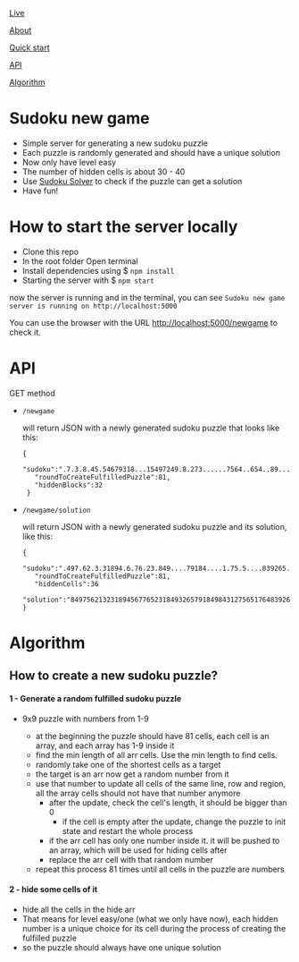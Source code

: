 [Live](https://soduko-new-game.onrender.com/)

[About](#sudoku-new-game)

[Quick start](#how-to-start-the-server-locally)

[API](#api)

[Algorithm](#algorithm)

# Sudoku new game
- Simple server for generating a new sudoku puzzle
- Each puzzle is randomly generated and should have a unique solution
- Now only have level easy
- The number of hidden cells is about 30 - 40
- Use [Sudoku Solver](https://soduko-solver.onrender.com/) to check if the puzzle can get a solution
- Have fun!

# How to start the server locally

- Clone this repo
- In the root folder Open terminal
- Install dependencies using $ `npm install`
- Starting the server with $ `npm start`

now the server is running and in the terminal, you can see `Sudoku new game server is running on http://localhost:5000`

You can use the browser with the URL [http://localhost:5000/newgame](http://localhost:5000/newgame) to check it.

# API
GET method
- `/newgame` 
   
     will return JSON with a newly generated sudoku puzzle that looks like this:
     ```
     {
        "sudoku":".7.3.8.45.54679318...15497249.8.273......7564..654..89...413896.4.7..1.3..829.45.",
        "roundToCreateFulfilledPuzzle":81,
        "hiddenBlocks":32
      }
     ```
- `/newgame/solution`

     will return JSON with a newly generated sudoku puzzle and its solution, like this:
     ```
     {
        "sudoku":".497.62.3.31894.6.76.23.849....79184....1.75.5....839265.4...31......425..3.2.678",
        "roundToCreateFulfilledPuzzle":81,
        "hiddenCells":36
        "solution":"849756213231894567765231849326579184984312756517648392652487931178963425493125678"
     }
     ```


# Algorithm 

## How to create a new sudoku puzzle?

  #### 1 - Generate a random fulfilled sudoku puzzle
  - 9x9 puzzle with numbers from 1-9

     - at the beginning the puzzle should have 81 cells, each cell is an array, and each array has 1-9 inside it
     - find the min length of all arr cells. Use the min length to find cells.
     - randomly take one of the shortest cells as a target
     - the target is an arr now get a random number from it
     - use that number to update all cells of the same line, row and region, all the array cells should not have that number anymore
       - after the update, check the cell's length, it should be bigger than 0 
         - if the cell is empty after the update, change the puzzle to init state and restart the whole process
       - if the arr cell has only one number inside it. it will be pushed to an array, which will be used for hiding cells after
       - replace the arr cell with that random number
     - repeat this process 81 times until all cells in the puzzle are numbers

  #### 2 - hide some cells of it
  - hide all the cells in the hide arr
  - That means for level easy/one (what we only have now), each hidden number is a unique choice for its cell during the process of creating the fulfilled puzzle
  - so the puzzle should always have one unique solution
         
